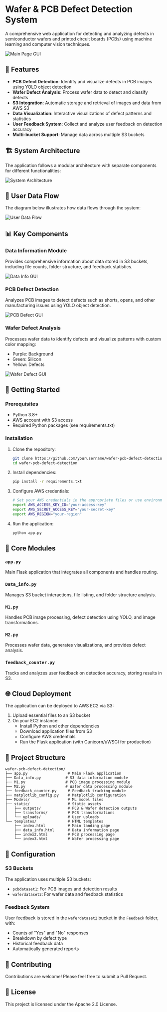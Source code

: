 # Wafer & PCB Defect Detection System

A comprehensive web application for detecting and analyzing defects in semiconductor wafers and printed circuit boards (PCBs) using machine learning and computer vision techniques.

![Main Page GUI](Images/Main%20Page%20GUI.png)

## 🌟 Features

- **PCB Defect Detection**: Identify and visualize defects in PCB images using YOLO object detection
- **Wafer Defect Analysis**: Process wafer data to detect and classify defects
- **S3 Integration**: Automatic storage and retrieval of images and data from AWS S3
- **Data Visualization**: Interactive visualizations of defect patterns and statistics
- **User Feedback System**: Collect and analyze user feedback on detection accuracy
- **Multi-bucket Support**: Manage data across multiple S3 buckets

## 🏗️ System Architecture

The application follows a modular architecture with separate components for different functionalities:

![System Architecture](Images/System%20Architectute.png)

## 🔄 User Data Flow

The diagram below illustrates how data flows through the system:

![User Data Flow](Images/User%20Data%20Flow.png)

## 📊 Key Components

### Data Information Module

Provides comprehensive information about data stored in S3 buckets, including file counts, folder structure, and feedback statistics.

![Data Info GUI](Images/Data%20Info%20GUI.png)

### PCB Defect Detection

Analyzes PCB images to detect defects such as shorts, opens, and other manufacturing issues using YOLO object detection.

![PCB Defect GUI](Images/PCB%20Defect%20GUI.png)

### Wafer Defect Analysis

Processes wafer data to identify defects and visualize patterns with custom color mapping:
- Purple: Background
- Green: Silicon
- Yellow: Defects

![Wafer Defect GUI](Images/Wafer%20Defect%20GUI.png)

## 🚀 Getting Started

### Prerequisites

- Python 3.8+
- AWS account with S3 access
- Required Python packages (see requirements.txt)

### Installation

1. Clone the repository:
   ```bash
   git clone https://github.com/yourusername/wafer-pcb-defect-detection.git
   cd wafer-pcb-defect-detection
   ```

2. Install dependencies:
   ```bash
   pip install -r requirements.txt
   ```

3. Configure AWS credentials:
   ```bash
   # Set your AWS credentials in the appropriate files or use environment variables
   export AWS_ACCESS_KEY_ID="your-access-key"
   export AWS_SECRET_ACCESS_KEY="your-secret-key"
   export AWS_REGION="your-region"
   ```

4. Run the application:
   ```bash
   python app.py
   ```

## 🧩 Core Modules

### `app.py`
Main Flask application that integrates all components and handles routing.

### `Data_info.py`
Manages S3 bucket interactions, file listing, and folder structure analysis.

### `M1.py`
Handles PCB image processing, defect detection using YOLO, and image transformations.

### `M2.py`
Processes wafer data, generates visualizations, and provides defect analysis.

### `feedback_counter.py`
Tracks and analyzes user feedback on detection accuracy, storing results in S3.

## 🌐 Cloud Deployment

The application can be deployed to AWS EC2 via S3:

1. Upload essential files to an S3 bucket
2. On your EC2 instance:
   - Install Python and other dependencies
   - Download application files from S3
   - Configure AWS credentials
   - Run the Flask application (with Gunicorn/uWSGI for production)

## 📁 Project Structure

```
wafer-pcb-defect-detection/
├── app.py                  # Main Flask application
├── Data_info.py           # S3 data information module
├── M1.py                  # PCB image processing module
├── M2.py                  # Wafer data processing module
├── feedback_counter.py     # Feedback tracking module
├── matplotlib_config.py    # Matplotlib configuration
├── Models/                 # ML model files
├── static/                 # Static assets
│   ├── outputs/            # PCB & Wafer detection outputs
│   ├── transforms/         # PCB transformations
│   └── uploads/            # User uploads
└── templates/              # HTML templates
    ├── index.html          # Main landing page
    ├── data_info.html      # Data information page
    ├── index2.html         # PCB processing page
    └── index3.html         # Wafer processing page
```

## 🔧 Configuration

### S3 Buckets
The application uses multiple S3 buckets:
- `pcbdataset1`: For PCB images and detection results
- `waferdataset2`: For wafer data and feedback statistics

### Feedback System
User feedback is stored in the `waferdataset2` bucket in the `Feedback` folder, with:
- Counts of "Yes" and "No" responses
- Breakdown by defect type
- Historical feedback data
- Automatically generated reports

## 🤝 Contributing

Contributions are welcome! Please feel free to submit a Pull Request.

## 📄 License

This project is licensed under the Apache 2.0 License.

